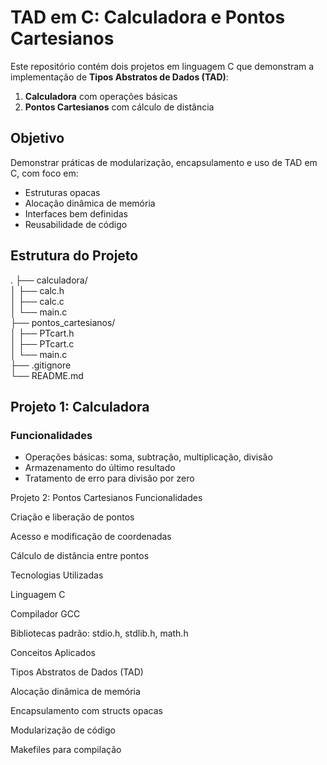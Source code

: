 # TAD em C: Calculadora e Pontos Cartesianos

Este repositório contém dois projetos em linguagem C que demonstram a implementação de **Tipos Abstratos de Dados (TAD)**:

1. **Calculadora** com operações básicas  
2. **Pontos Cartesianos** com cálculo de distância  

## Objetivo
Demonstrar práticas de modularização, encapsulamento e uso de TAD em C, com foco em:
- Estruturas opacas
- Alocação dinâmica de memória
- Interfaces bem definidas
- Reusabilidade de código

## Estrutura do Projeto

.
├── calculadora/  
│ ├── calc.h  
│ ├── calc.c  
│ └── main.c  
├── pontos_cartesianos/  
│ ├── PTcart.h  
│ ├── PTcart.c  
│ └── main.c  
├── .gitignore  
└── README.md  

## Projeto 1: Calculadora
### Funcionalidades
- Operações básicas: soma, subtração, multiplicação, divisão
- Armazenamento do último resultado
- Tratamento de erro para divisão por zero

Projeto 2: Pontos Cartesianos
Funcionalidades

Criação e liberação de pontos

Acesso e modificação de coordenadas

Cálculo de distância entre pontos

Tecnologias Utilizadas

Linguagem C

Compilador GCC

Bibliotecas padrão: stdio.h, stdlib.h, math.h

Conceitos Aplicados

Tipos Abstratos de Dados (TAD)

Alocação dinâmica de memória

Encapsulamento com structs opacas

Modularização de código

Makefiles para compilação


